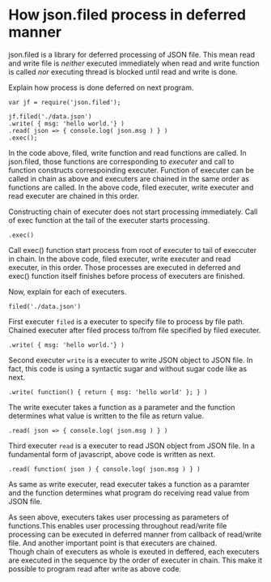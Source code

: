 # How json.filed process in deferred manner
json.filed is a library for deferred processing of JSON file.
This mean read and write file is *neither* executed immediately when read and write function is called *nor* executing thread is blocked until read and write is done.

Explain how process is done deferred on next program.

    var jf = require('json.filed');

    jf.filed('./data.json')
    .write( { msg: 'hello world.'} )
    .read( json => { console.log( json.msg ) } )
    .exec();

In the code above, filed, write function and read functions are called.
In json.filed, those functions are corresponding to *executer* and call to function constructs correspoinding executer.
Function of executer can be called in chain as above and executers are chained in the same order as functions are called.
In the above code, filed executer, write executer and read executer are chained in this order.

Constructing chain of executer does not start processing immediately.
Call of exec function at the tail of the executer starts processing.

    .exec()
Call exec() function start process from root of executer to tail of execcuter in chain.
In the above code, filed executer, write executer and read executer, in this order.
Those processes are executed in deferred and exec() function itself finishes before process of executers are finished.  

Now, explain for each of executers.

    filed('./data.json')
First executer `filed` is a executer to specify file to process by file path.
Chained executer after filed process to/from file specified by filed executer.


    .write( { msg: 'hello world.'} )
Second executer `write` is a executer to write JSON object to JSON file.
In fact, this code is using a syntactic sugar and without sugar code like as next.

    .write( function() { return { msg: 'hello world' }; } )
The write executer takes a function as a parameter and the function determines what value is written to the file as return value.

    .read( json => { console.log( json.msg ) } )    
Third executer `read` is a executer to read JSON object from JSON file.
In a fundamental form  of javascript, above code is written as next.

    .read( function( json ) { console.log( json.msg ) } )
As same as write executer, read executer takes a function as a paramter and the function determines what program do receiving read value from JSON file.


As seen above, executers takes user processing as parameters of functions.This enables user processing throughout read/write file processing can be executed in deferred manner from callback of read/write file.
And another important point is that executers are chained.<br/>
Though chain of executers as whole is exeuted in deffered, each executers are executed in the sequence by the order of executer in chain. This make it possible to program read after write as above code.
